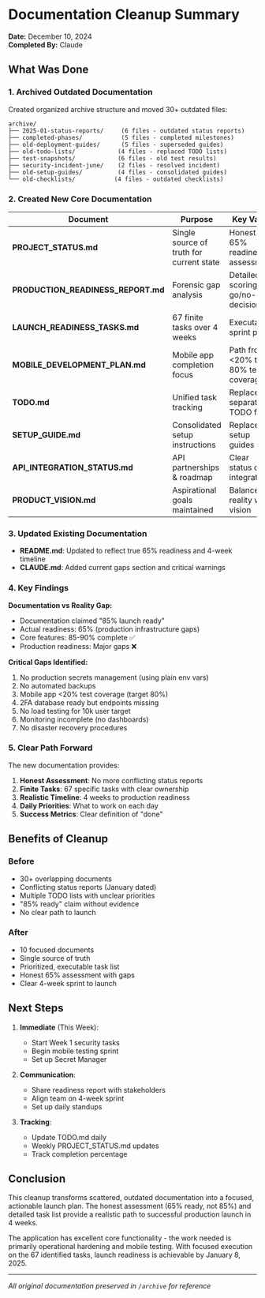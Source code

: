 # Documentation Cleanup Summary

**Date:** December 10, 2024  
**Completed By:** Claude

## What Was Done

### 1. Archived Outdated Documentation

Created organized archive structure and moved 30+ outdated files:

```
archive/
├── 2025-01-status-reports/     (6 files - outdated status reports)
├── completed-phases/           (5 files - completed milestones)
├── old-deployment-guides/      (5 files - superseded guides)
├── old-todo-lists/            (4 files - replaced TODO lists)
├── test-snapshots/            (6 files - old test results)
├── security-incident-june/    (2 files - resolved incident)
├── old-setup-guides/          (4 files - consolidated guides)
└── old-checklists/           (4 files - outdated checklists)
```

### 2. Created New Core Documentation

| Document | Purpose | Key Value |
|----------|---------|-----------|
| **PROJECT_STATUS.md** | Single source of truth for current state | Honest 65% readiness assessment |
| **PRODUCTION_READINESS_REPORT.md** | Forensic gap analysis | Detailed scoring and go/no-go decision |
| **LAUNCH_READINESS_TASKS.md** | 67 finite tasks over 4 weeks | Executable sprint plan |
| **MOBILE_DEVELOPMENT_PLAN.md** | Mobile app completion focus | Path from <20% to 80% test coverage |
| **TODO.md** | Unified task tracking | Replaces 4 separate TODO files |
| **SETUP_GUIDE.md** | Consolidated setup instructions | Replaces 5 setup guides |
| **API_INTEGRATION_STATUS.md** | API partnerships & roadmap | Clear status of all integrations |
| **PRODUCT_VISION.md** | Aspirational goals maintained | Balances reality with vision |

### 3. Updated Existing Documentation

- **README.md**: Updated to reflect true 65% readiness and 4-week timeline
- **CLAUDE.md**: Added current gaps section and critical warnings

### 4. Key Findings

**Documentation vs Reality Gap:**
- Documentation claimed "85% launch ready"
- Actual readiness: 65% (production infrastructure gaps)
- Core features: 85-90% complete ✅
- Production readiness: Major gaps ❌

**Critical Gaps Identified:**
1. No production secrets management (using plain env vars)
2. No automated backups
3. Mobile app <20% test coverage (target 80%)
4. 2FA database ready but endpoints missing
5. No load testing for 10k user target
6. Monitoring incomplete (no dashboards)
7. No disaster recovery procedures

### 5. Clear Path Forward

The new documentation provides:

1. **Honest Assessment**: No more conflicting status reports
2. **Finite Tasks**: 67 specific tasks with clear ownership
3. **Realistic Timeline**: 4 weeks to production readiness
4. **Daily Priorities**: What to work on each day
5. **Success Metrics**: Clear definition of "done"

## Benefits of Cleanup

### Before
- 30+ overlapping documents
- Conflicting status reports (January dated)
- Multiple TODO lists with unclear priorities
- "85% ready" claim without evidence
- No clear path to launch

### After
- 10 focused documents
- Single source of truth
- Prioritized, executable task list
- Honest 65% assessment with gaps
- Clear 4-week sprint to launch

## Next Steps

1. **Immediate** (This Week):
   - Start Week 1 security tasks
   - Begin mobile testing sprint
   - Set up Secret Manager

2. **Communication**:
   - Share readiness report with stakeholders
   - Align team on 4-week sprint
   - Set up daily standups

3. **Tracking**:
   - Update TODO.md daily
   - Weekly PROJECT_STATUS.md updates
   - Track completion percentage

## Conclusion

This cleanup transforms scattered, outdated documentation into a focused, actionable launch plan. The honest assessment (65% ready, not 85%) and detailed task list provide a realistic path to successful production launch in 4 weeks.

The application has excellent core functionality - the work needed is primarily operational hardening and mobile testing. With focused execution on the 67 identified tasks, launch readiness is achievable by January 8, 2025.

---

*All original documentation preserved in `/archive` for reference*